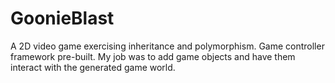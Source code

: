 # GoonieBlast
A 2D video game exercising inheritance and polymorphism. Game controller framework pre-built. 
My job was to add game objects and have them interact with the generated game world.
